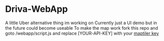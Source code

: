 # Driva-WebApp
A little Uber alternative thing im working on
Currently just a UI demo but in the future could become useable
To make the map work fork this repo and goto /webapp/script.js and replace [YOUR-API-KEY] with your [maptiler key](https://maptiler.com)

